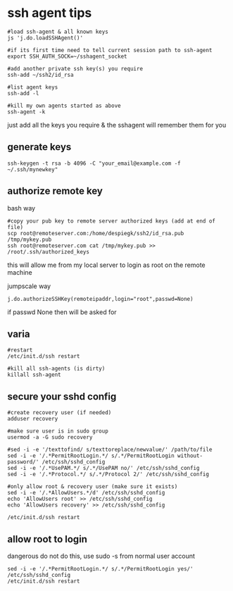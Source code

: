 
# ssh agent tips


```
#load ssh-agent & all known keys
js 'j.do.loadSSHAgent()'

#if its first time need to tell current session path to ssh-agent
export SSH_AUTH_SOCK=~/sshagent_socket

#add another private ssh key(s) you require
ssh-add ~/ssh2/id_rsa

#list agent keys
ssh-add -l

#kill my own agents started as above
ssh-agent -k

```

just add all the keys you require & the sshagent will remember them for you

generate keys
--------------

```
ssh-keygen -t rsa -b 4096 -C "your_email@example.com -f ~/.ssh/mynewkey"
```

authorize remote key
--------------------

bash way
```
#copy your pub key to remote server authorized keys (add at end of file)
scp root@remoteserver.com:/home/despiegk/ssh2/id_rsa.pub /tmp/mykey.pub
ssh root@remoteserver.com cat /tmp/mykey.pub >> /root/.ssh/authorized_keys
```

this will allow me from my local server to login as root on the remote machine

jumpscale way
```
j.do.authorizeSSHKey(remoteipaddr,login="root",passwd=None)
```
if passwd None then will be asked for

varia
-----

```
#restart
/etc/init.d/ssh restart

#kill all ssh-agents (is dirty)
killall ssh-agent

```

secure your sshd config
-----------------------
```
#create recovery user (if needed)
adduser recovery

#make sure user is in sudo group
usermod -a -G sudo recovery

#sed -i -e '/texttofind/ s/texttoreplace/newvalue/' /path/to/file
sed -i -e '/.*PermitRootLogin.*/ s/.*/PermitRootLogin without-password/' /etc/ssh/sshd_config
sed -i -e '/.*UsePAM.*/ s/.*/UsePAM no/' /etc/ssh/sshd_config
sed -i -e '/.*Protocol.*/ s/.*/Protocol 2/' /etc/ssh/sshd_config

#only allow root & recovery user (make sure it exists)
sed -i -e '/.*AllowUsers.*/d' /etc/ssh/sshd_config
echo 'AllowUsers root' >> /etc/ssh/sshd_config
echo 'AllowUsers recovery' >> /etc/ssh/sshd_config

/etc/init.d/ssh restart

```

allow root to login
-------------------
dangerous do not do this, use sudo -s from normal user account
```
sed -i -e '/.*PermitRootLogin.*/ s/.*/PermitRootLogin yes/' /etc/ssh/sshd_config
/etc/init.d/ssh restart
```



